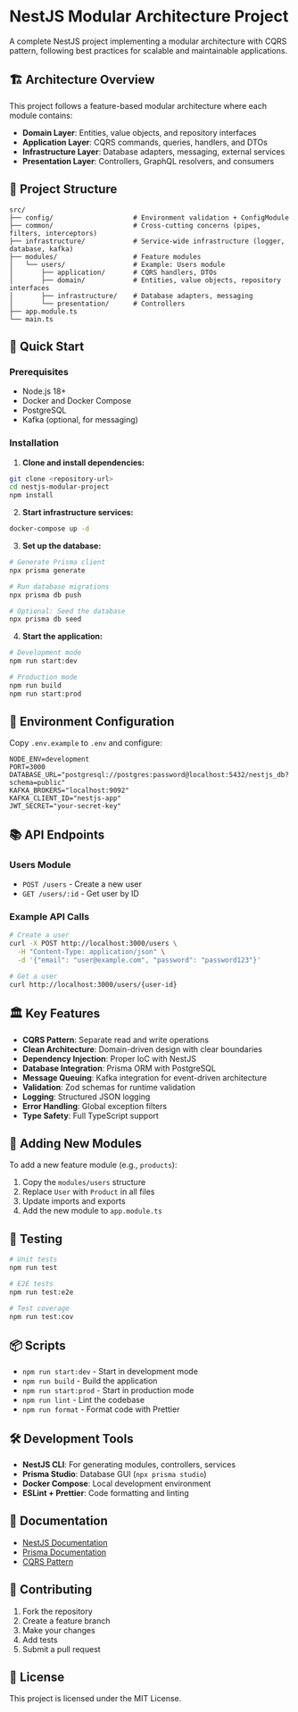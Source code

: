 # NestJS Modular Architecture Project

A complete NestJS project implementing a modular architecture with CQRS pattern, following best practices for scalable and maintainable applications.

## 🏗️ Architecture Overview

This project follows a feature-based modular architecture where each module contains:

- **Domain Layer**: Entities, value objects, and repository interfaces
- **Application Layer**: CQRS commands, queries, handlers, and DTOs
- **Infrastructure Layer**: Database adapters, messaging, external services
- **Presentation Layer**: Controllers, GraphQL resolvers, and consumers

## 📁 Project Structure

```
src/
├── config/                    # Environment validation + ConfigModule
├── common/                    # Cross-cutting concerns (pipes, filters, interceptors)
├── infrastructure/            # Service-wide infrastructure (logger, database, kafka)
├── modules/                   # Feature modules
│   └── users/                 # Example: Users module
│       ├── application/       # CQRS handlers, DTOs
│       ├── domain/            # Entities, value objects, repository interfaces
│       ├── infrastructure/    # Database adapters, messaging
│       └── presentation/      # Controllers
├── app.module.ts
└── main.ts
```

## 🚀 Quick Start

### Prerequisites

- Node.js 18+
- Docker and Docker Compose
- PostgreSQL
- Kafka (optional, for messaging)

### Installation

1. **Clone and install dependencies:**
```bash
git clone <repository-url>
cd nestjs-modular-project
npm install
```

2. **Start infrastructure services:**
```bash
docker-compose up -d
```

3. **Set up the database:**
```bash
# Generate Prisma client
npx prisma generate

# Run database migrations
npx prisma db push

# Optional: Seed the database
npx prisma db seed
```

4. **Start the application:**
```bash
# Development mode
npm run start:dev

# Production mode
npm run build
npm run start:prod
```

## 🔧 Environment Configuration

Copy `.env.example` to `.env` and configure:

```env
NODE_ENV=development
PORT=3000
DATABASE_URL="postgresql://postgres:password@localhost:5432/nestjs_db?schema=public"
KAFKA_BROKERS="localhost:9092"
KAFKA_CLIENT_ID="nestjs-app"
JWT_SECRET="your-secret-key"
```

## 📚 API Endpoints

### Users Module

- `POST /users` - Create a new user
- `GET /users/:id` - Get user by ID

### Example API Calls

```bash
# Create a user
curl -X POST http://localhost:3000/users \
  -H "Content-Type: application/json" \
  -d '{"email": "user@example.com", "password": "password123"}'

# Get a user
curl http://localhost:3000/users/{user-id}
```

## 🏛️ Key Features

- **CQRS Pattern**: Separate read and write operations
- **Clean Architecture**: Domain-driven design with clear boundaries
- **Dependency Injection**: Proper IoC with NestJS
- **Database Integration**: Prisma ORM with PostgreSQL
- **Message Queuing**: Kafka integration for event-driven architecture
- **Validation**: Zod schemas for runtime validation
- **Logging**: Structured JSON logging
- **Error Handling**: Global exception filters
- **Type Safety**: Full TypeScript support

## 🔄 Adding New Modules

To add a new feature module (e.g., `products`):

1. Copy the `modules/users` structure
2. Replace `User` with `Product` in all files
3. Update imports and exports
4. Add the new module to `app.module.ts`

## 🧪 Testing

```bash
# Unit tests
npm run test

# E2E tests
npm run test:e2e

# Test coverage
npm run test:cov
```

## 📦 Scripts

- `npm run start:dev` - Start in development mode
- `npm run build` - Build the application
- `npm run start:prod` - Start in production mode
- `npm run lint` - Lint the codebase
- `npm run format` - Format code with Prettier

## 🛠️ Development Tools

- **NestJS CLI**: For generating modules, controllers, services
- **Prisma Studio**: Database GUI (`npx prisma studio`)
- **Docker Compose**: Local development environment
- **ESLint + Prettier**: Code formatting and linting

## 📖 Documentation

- [NestJS Documentation](https://docs.nestjs.com/)
- [Prisma Documentation](https://www.prisma.io/docs/)
- [CQRS Pattern](https://docs.nestjs.com/recipes/cqrs)

## 🤝 Contributing

1. Fork the repository
2. Create a feature branch
3. Make your changes
4. Add tests
5. Submit a pull request

## 📄 License

This project is licensed under the MIT License.
